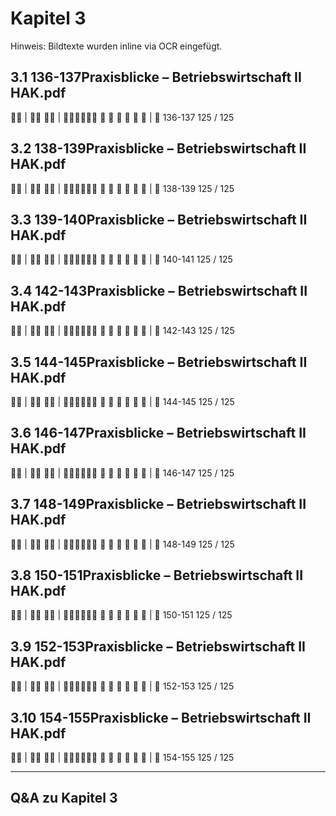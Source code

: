 # Kapitel 3

Hinweis: Bildtexte wurden inline via OCR eingefügt.

## 3.1 136-137Praxisblicke – Betriebswirtschaft II HAK.pdf
 | 
 | 
     
| 
136-137
125 / 125

## 3.2 138-139Praxisblicke – Betriebswirtschaft II HAK.pdf
 | 
 | 
     
| 
138-139
125 / 125

## 3.3 139-140Praxisblicke – Betriebswirtschaft II HAK.pdf
 | 
 | 
     
| 
140-141
125 / 125

## 3.4 142-143Praxisblicke – Betriebswirtschaft II HAK.pdf
 | 
 | 
     
| 
142-143
125 / 125

## 3.5 144-145Praxisblicke – Betriebswirtschaft II HAK.pdf
 | 
 | 
     
| 
144-145
125 / 125

## 3.6 146-147Praxisblicke – Betriebswirtschaft II HAK.pdf
 | 
 | 
     
| 
146-147
125 / 125

## 3.7 148-149Praxisblicke – Betriebswirtschaft II HAK.pdf
 | 
 | 
     
| 
148-149
125 / 125

## 3.8 150-151Praxisblicke – Betriebswirtschaft II HAK.pdf
 | 
 | 
     
| 
150-151
125 / 125

## 3.9 152-153Praxisblicke – Betriebswirtschaft II HAK.pdf
 | 
 | 
     
| 
152-153
125 / 125

## 3.10 154-155Praxisblicke – Betriebswirtschaft II HAK.pdf
 | 
 | 
     
| 
154-155
125 / 125

---
## Q&A zu Kapitel 3